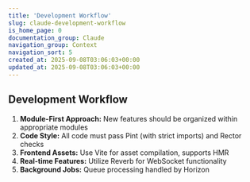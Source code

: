 ```yaml
---
title: 'Development Workflow'
slug: claude-development-workflow
is_home_page: 0
documentation_group: Claude
navigation_group: Context
navigation_sort: 5
created_at: 2025-09-08T03:06:03+00:00
updated_at: 2025-09-08T03:06:03+00:00
---
```

## Development Workflow

1. **Module-First Approach:** New features should be organized within appropriate modules
2. **Code Style:** All code must pass Pint (with strict imports) and Rector checks
3. **Frontend Assets:** Use Vite for asset compilation, supports HMR
4. **Real-time Features:** Utilize Reverb for WebSocket functionality
5. **Background Jobs:** Queue processing handled by Horizon